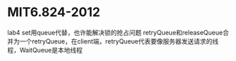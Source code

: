 # MIT6.824-2012

lab4 
set用queue代替，也许能解决锁的抢占问题
retryQueue和releaseQueue合并为一个retryQueue，在client端，retryQueue代表要像服务器发送请求的线程，WaitQueue是本地线程